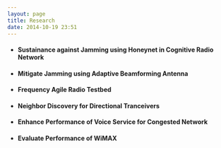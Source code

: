 ```yaml
---
layout: page
title: Research
date: 2014-10-19 23:51
---
```


- #### Sustainance  against Jamming using Honeynet in Cognitive Radio Network

- #### Mitigate Jamming using Adaptive Beamforming Antenna

- #### Frequency Agile Radio Testbed

- #### Neighbor Discovery for Directional Tranceivers

- #### Enhance Performance of Voice Service for Congested Network

- #### Evaluate Performance of WiMAX
